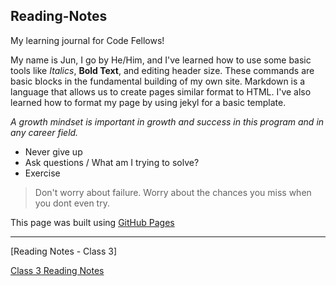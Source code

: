 ## Reading-Notes
My learning journal for Code Fellows!

My name is Jun, I go by He/Him, and I've learned how to use some basic tools like *Italics*, **Bold Text**, and editing header size. These commands are basic blocks in the fundamental building of my own site. Markdown is a language that allows us to create pages similar format to HTML. I've also learned how to format my page by using jekyl for a basic template.

*A growth mindset is important in growth and success in this program and in any career field.*

- Never give up
- Ask questions / What am I trying to solve?
- Exercise 

>Don't worry about failure. Worry about the chances you miss when you dont even try.

This page was built using [GitHub Pages](https://pages.github.com/)

______
[Reading Notes - Class 3]

[Class 3 Reading Notes](https://github.com/Junyoungson808/reading-notes/edit/main/Class%203)

